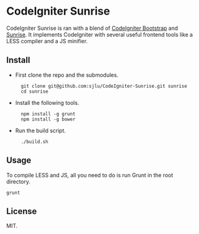 # CodeIgniter Sunrise

CodeIgniter Sunrise is ran with a blend of [CodeIgniter Bootstrap](https://github.com/sjlu/CodeIgniter-Bootstrap) and [Sunrise](https://github.com/sjlu/sunrise/). It implements CodeIgniter with several useful frontend tools like a LESS compiler and a JS minifier.

## Install

* First clone the repo and the submodules.

        git clone git@github.com:sjlu/CodeIgniter-Sunrise.git sunrise
        cd sunrise
   
* Install the following tools.

        npm install -g grunt
        npm install -g bower

* Run the build script.

        ./build.sh

## Usage

To compile LESS and JS, all you need to do is run Grunt in the root directory.

    grunt

## License

MIT.
